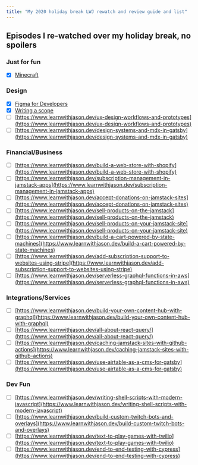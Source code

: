 ```yaml
---
title: "My 2020 holiday break LWJ rewatch and review guide and list"
---
```


## Episodes I re-watched over my holiday break, no spoilers

### Just for fun

- [x] [Minecraft](https://www.learnwithjason.dev/let-s-learn-minecraft)

### Design

- [x] [Figma for Developers](https://www.learnwithjason.dev/introduction-to-figma-for-developers)
- [x] [Writing a scope](https://www.learnwithjason.dev/how-to-write-a-scope-for-a-website-project)
- [ ] [https://www.learnwithjason.dev/ux-design-workflows-and-prototypes](https://www.learnwithjason.dev/ux-design-workflows-and-prototypes)
- [ ] [https://www.learnwithjason.dev/design-systems-and-mdx-in-gatsby](https://www.learnwithjason.dev/design-systems-and-mdx-in-gatsby)

### Financial/Business

- [ ] [https://www.learnwithjason.dev/build-a-web-store-with-shopify](https://www.learnwithjason.dev/build-a-web-store-with-shopify)
- [ ] [https://www.learnwithjason.dev/subscription-management-in-jamstack-apps](https://www.learnwithjason.dev/subscription-management-in-jamstack-apps)
- [ ] [https://www.learnwithjason.dev/accept-donations-on-jamstack-sites](https://www.learnwithjason.dev/accept-donations-on-jamstack-sites)
- [ ] [https://www.learnwithjason.dev/sell-products-on-the-jamstack](https://www.learnwithjason.dev/sell-products-on-the-jamstack)
- [ ] [https://www.learnwithjason.dev/sell-products-on-your-jamstack-site](https://www.learnwithjason.dev/sell-products-on-your-jamstack-site)
- [ ] [https://www.learnwithjason.dev/build-a-cart-powered-by-state-machines](https://www.learnwithjason.dev/build-a-cart-powered-by-state-machines)
- [ ] [https://www.learnwithjason.dev/add-subscription-support-to-websites-using-stripe](https://www.learnwithjason.dev/add-subscription-support-to-websites-using-stripe)
- [ ] [https://www.learnwithjason.dev/serverless-graphql-functions-in-aws](https://www.learnwithjason.dev/serverless-graphql-functions-in-aws)

### Integrations/Services

- [ ] [https://www.learnwithjason.dev/build-your-own-content-hub-with-graphql](https://www.learnwithjason.dev/build-your-own-content-hub-with-graphql)
- [ ] [https://www.learnwithjason.dev/all-about-react-query/](https://www.learnwithjason.dev/all-about-react-query/)
- [ ] [https://www.learnwithjason.dev/caching-jamstack-sites-with-github-actions](https://www.learnwithjason.dev/caching-jamstack-sites-with-github-actions)
- [ ] [https://www.learnwithjason.dev/use-airtable-as-a-cms-for-gatsby](https://www.learnwithjason.dev/use-airtable-as-a-cms-for-gatsby)

### Dev Fun

- [ ] [https://www.learnwithjason.dev/writing-shell-scripts-with-modern-javascript](https://www.learnwithjason.dev/writing-shell-scripts-with-modern-javascript)
- [ ] [https://www.learnwithjason.dev/build-custom-twitch-bots-and-overlays](https://www.learnwithjason.dev/build-custom-twitch-bots-and-overlays)
- [ ] [https://www.learnwithjason.dev/text-to-play-games-with-twilio](https://www.learnwithjason.dev/text-to-play-games-with-twilio)
- [ ] [https://www.learnwithjason.dev/end-to-end-testing-with-cypress](https://www.learnwithjason.dev/end-to-end-testing-with-cypress)
